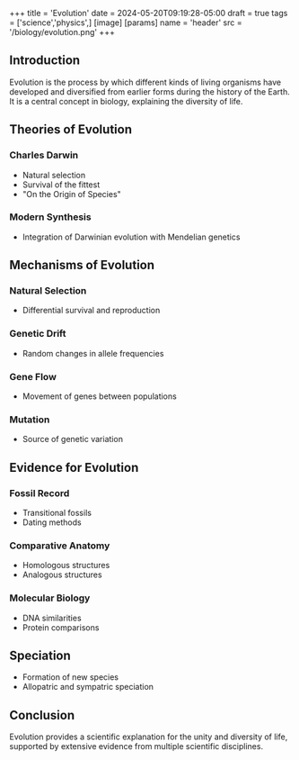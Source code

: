 +++
title = 'Evolution'
date = 2024-05-20T09:19:28-05:00
draft = true
tags = ['science','physics',]
[image]
  [params]
    name = 'header'
    src = '/biology/evolution.png'
+++
## Introduction
Evolution is the process by which different kinds of living organisms have developed and diversified from earlier forms during the history of the Earth. It is a central concept in biology, explaining the diversity of life.

## Theories of Evolution
### Charles Darwin
- Natural selection
- Survival of the fittest
- "On the Origin of Species"

### Modern Synthesis
- Integration of Darwinian evolution with Mendelian genetics

## Mechanisms of Evolution
### Natural Selection
- Differential survival and reproduction

### Genetic Drift
- Random changes in allele frequencies

### Gene Flow
- Movement of genes between populations

### Mutation
- Source of genetic variation

## Evidence for Evolution
### Fossil Record
- Transitional fossils
- Dating methods

### Comparative Anatomy
- Homologous structures
- Analogous structures

### Molecular Biology
- DNA similarities
- Protein comparisons

## Speciation
- Formation of new species
- Allopatric and sympatric speciation

## Conclusion
Evolution provides a scientific explanation for the unity and diversity of life, supported by extensive evidence from multiple scientific disciplines.
